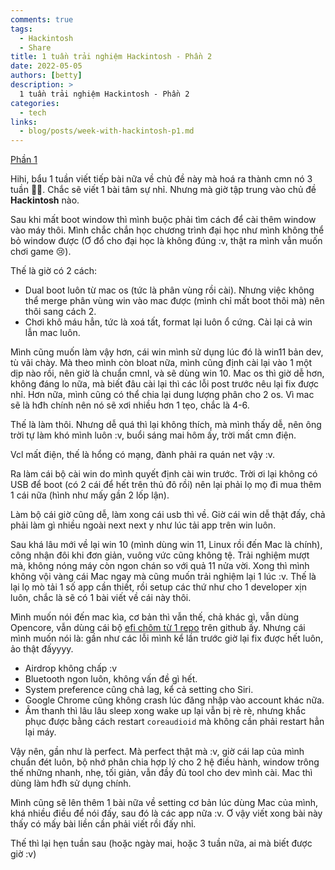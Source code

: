 ```yaml
---
comments: true
tags:
  - Hackintosh 
  - Share
title: 1 tuần trải nghiệm Hackintosh - Phần 2
date: 2022-05-05
authors: [betty]
description: >
  1 tuần trải nghiệm Hackintosh - Phần 2
categories:
  - tech
links:
  - blog/posts/week-with-hackintosh-p1.md
---
```


[Phần 1](./week-with-hackintosh-p1.md)

Hihi, bẩu 1 tuần viết tiếp bài nữa về chủ đề này mà hoá ra thành cmn nó 3 tuần 🤣🤣. Chắc sẽ viết 1 bài tâm sự nhỉ. Nhưng mà giờ tập trung vào chủ đề **Hackintosh** nào.

Sau khi mất boot window thì mình buộc phải tìm cách để cài thêm window vào máy thôi. Mình chắc chắn học chương trình đại học như mình không thể bỏ window được (Ơ đổ cho đại học là không đúng :v, thật ra mình vẫn muốn chơi game 😢). 
<!-- more -->

Thế là giờ có 2 cách:

+ Dual boot luôn từ mac os (tức là phân vùng rồi cài). Nhưng việc không thể merge phân vùng win vào mac được (mình chỉ mất boot thôi mà) nên thôi sang cách 2.
+ Chơi khô máu hẳn, tức là xoá tất, format lại luôn ổ cứng. Cài lại cả win lẫn mac luôn.

Mình cũng muốn làm vậy hơn, cái win mình sử dụng lúc đó là win11 bản dev, tù vãi chày. Mà theo mình còn bloat nữa, mình cũng định cài lại vào 1 một dịp nào rồi, nên giờ là chuẩn cmnl, và sẽ dùng win 10. Mac os thì giờ dễ hơn, không đáng lo nữa, mà biết đâu cài lại thì các lỗi post trước nêu lại fix được nhỉ. Hơn nữa, mình cũng có thể chia lại dung lượng phân cho 2 os. Vì mac sẽ là hđh chính nên nó sẽ xơi nhiều hơn 1 tẹo, chắc là 4-6.

Thế là làm thôi. Nhưng dễ quá thì lại không thích, mà mình thấy dễ, nên ông trời tự làm khó mình luôn :v, buổi sáng mai hôm ấy, trời mất cmn điện.

Vcl mất điện, thế là hổng có mạng, đành phải ra quán net vậy :v.

Ra làm cái bộ cài win do mình quyết định cài win trước. Trời ơi lại không có USB để boot (có 2 cái để hết trên thủ đô rồi) nên lại phải lọ mọ đi mua thêm 1 cái nữa (hình như mấy gần 2 lốp lận).

Làm bộ cái giờ cũng dễ, làm xong cái usb thì về. Giờ cái win dễ thật đấy, chả phải làm gì nhiều ngoài next next y như lúc tải app trên win luôn. 

Sau khá lâu mới về lại win 10 (mình dùng win 11, Linux rồi đến Mac là chính), công nhận đôi khi đơn giản, vuông vức cũng không tệ. Trải nghiệm mượt mà, không nóng máy còn ngon chán so với quả 11 nửa vời. Xong thì mình không vội vàng cái Mac ngay mà cũng muốn trải nghiệm lại 1 lúc :v. Thế là lại lọ mò tải 1 số app cần thiết, rồi setup các thứ như cho 1 developer xịn luôn, chắc là sẽ có 1 bài viết về cái này thôi.

Mình muốn nói đến mac kìa, cơ bản thì vẫn thế, chả khác gì, vẫn dùng Opencore, vẫn dùng cái bộ [efi chôm từ 1 repo](https://github.com/ZoR3oL/t490-hackintosh) trên github ấy. Nhưng cái mình muốn nói là: gần như các lỗi mình kể lần trước giờ lại fix được hết luôn, ảo thật đấyyyy.

+ Airdrop không chấp :v
+ Bluetooth ngon luôn, không vấn đề gì hết.
+ System preference cũng chả lag, kể cả setting cho Siri.
+ Google Chrome cũng không crash lúc đăng nhập vào account khác nữa.
+ Âm thanh thì lâu lâu sleep xong wake up lại vẫn bị rè rè, nhưng khắc phục được bằng cách restart `coreaudioid` mà không cần phải restart hẳn lại máy.

Vậy nên, gần như là perfect.
Mà perfect thật mà :v, giờ cái lap của mình chuẩn đét luôn, bộ nhớ phân chia hợp lý cho 2 hệ điều hành, window trông thế những nhanh, nhẹ, tối giản, vẫn đầy đủ tool cho dev mình cài. Mac thì dùng làm hđh sử dụng chính.

Mình cũng sẽ lên thêm 1 bài nữa về setting cơ bản lúc dùng Mac của mình, khá nhiều điều để nói đấy, sau đó là các app nữa :v. Ơ vậy viết xong bài này thấy có mấy bài liền cần phải viết rồi đấy nhỉ.

Thế thì lại hẹn tuần sau (hoặc ngày mai, hoặc 3 tuần nữa, ai mà biết được giờ :v)